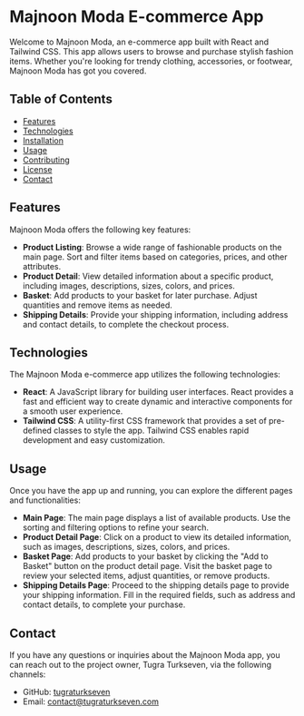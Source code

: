 # Majnoon Moda E-commerce App

Welcome to Majnoon Moda, an e-commerce app built with React and Tailwind CSS. This app allows users to browse and purchase stylish fashion items. Whether you're looking for trendy clothing, accessories, or footwear, Majnoon Moda has got you covered.

## Table of Contents

- [Features](#features)
- [Technologies](#technologies)
- [Installation](#installation)
- [Usage](#usage)
- [Contributing](#contributing)
- [License](#license)
- [Contact](#contact)

## Features

Majnoon Moda offers the following key features:

- **Product Listing**: Browse a wide range of fashionable products on the main page. Sort and filter items based on categories, prices, and other attributes.
- **Product Detail**: View detailed information about a specific product, including images, descriptions, sizes, colors, and prices.
- **Basket**: Add products to your basket for later purchase. Adjust quantities and remove items as needed.
- **Shipping Details**: Provide your shipping information, including address and contact details, to complete the checkout process.

## Technologies

The Majnoon Moda e-commerce app utilizes the following technologies:

- **React**: A JavaScript library for building user interfaces. React provides a fast and efficient way to create dynamic and interactive components for a smooth user experience.
- **Tailwind CSS**: A utility-first CSS framework that provides a set of pre-defined classes to style the app. Tailwind CSS enables rapid development and easy customization.

## Usage

Once you have the app up and running, you can explore the different pages and functionalities:

- **Main Page**: The main page displays a list of available products. Use the sorting and filtering options to refine your search.
- **Product Detail Page**: Click on a product to view its detailed information, such as images, descriptions, sizes, colors, and prices.
- **Basket Page**: Add products to your basket by clicking the "Add to Basket" button on the product detail page. Visit the basket page to review your selected items, adjust quantities, or remove products.
- **Shipping Details Page**: Proceed to the shipping details page to provide your shipping information. Fill in the required fields, such as address and contact details, to complete your purchase.


## Contact

If you have any questions or inquiries about the Majnoon Moda app, you can reach out to the project owner, Tugra Turkseven, via the following channels:

- GitHub: [tugraturkseven](https://github.com/tugraturkseven)
- Email: contact@tugraturkseven.com
